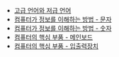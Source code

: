 <!-- BLOG-POST-LIST:START -->
- [고급 언어와 저급 언어](https://zwoong.github.io/posts/%EA%B3%A0%EA%B8%89-%EC%96%B8%EC%96%B4%EC%99%80-%EC%A0%80%EA%B8%89-%EC%96%B8%EC%96%B4/)
- [컴퓨터가 정보를 이해하는 방법 - 문자](https://zwoong.github.io/posts/%EC%BB%B4%ED%93%A8%ED%84%B0%EA%B0%80-%EC%A0%95%EB%B3%B4%EB%A5%BC-%EC%9D%B4%ED%95%B4%ED%95%98%EB%8A%94-%EB%B0%A9%EB%B2%95-%EB%AC%B8%EC%9E%90/)
- [컴퓨터가 정보를 이해하는 방법 - 숫자](https://zwoong.github.io/posts/%EC%BB%B4%ED%93%A8%ED%84%B0%EA%B0%80-%EC%A0%95%EB%B3%B4%EB%A5%BC-%EC%9D%B4%ED%95%B4%ED%95%98%EB%8A%94-%EB%B0%A9%EB%B2%95-%EC%88%AB%EC%9E%90/)
- [컴퓨터의 핵심 부품 - 메인보드](https://zwoong.github.io/posts/%EC%BB%B4%ED%93%A8%ED%84%B0-%EA%B5%AC%EC%A1%B0-%ED%95%B5%EC%8B%AC-%EB%B6%80%ED%92%88-%EB%A9%94%EC%9D%B8%EB%B3%B4%EB%93%9C/)
- [컴퓨터의 핵심 부품 - 입출력장치](https://zwoong.github.io/posts/%EC%BB%B4%ED%93%A8%ED%84%B0-%EA%B5%AC%EC%A1%B0-%ED%95%B5%EC%8B%AC-%EB%B6%80%ED%92%88-%EC%9E%85%EC%B6%9C%EB%A0%A5%EC%9E%A5%EC%B9%98/)
<!-- BLOG-POST-LIST:END -->
